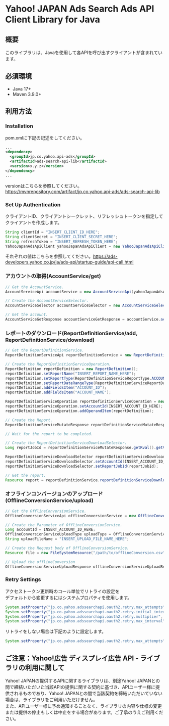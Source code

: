 # Yahoo! JAPAN Ads Search Ads API Client Library for Java

## 概要

このライブラリは、Javaを使用して各APIを呼び出すクライアントが含まれています。

## 必須環境

* Java 17+
* Maven 3.9.0+

## 利用方法

### Installation

pom.xmlに下記の記述をしてください。
```xml
...
<dependency>
  <groupId>jp.co.yahoo.api-ads</groupId>
  <artifactId>ads-search-api-lib</artifactId>
  <version>x.y.z</version>
</dependency>
...
```
versionはこちらを参照してください。https://mvnrepository.com/artifact/jp.co.yahoo.api-ads/ads-search-api-lib

### Set Up Authentication

クライアントID、クライアントシークレット、リフレッシュトークンを指定してクライアントを作成します。
```java
String clientId = "INSERT_CLIENT_ID_HERE";
String clientSecret = "INSERT_CLIENT_SECRET_HERE";
String refreshToken = "INSERT_REFRESH_TOKEN_HERE";
YahooJapanAdsApiClient yahooJapanAdsApiClient = new YahooJapanAdsApiClient(clientId, clientSecret, refreshToken);
```
それぞれの値はこちらを参照してください。https://ads-developers.yahoo.co.jp/ja/ads-api/startup-guide/api-call.html

### アカウントの取得(AccountService/get)

```Java
// Get the AccountService.
AccountServiceApi accountService = new AccountServiceApi(yahooJapanAdsApiClient);

// Create the AccountServiceSelector.
AccountServiceSelector accountServiceSelector = new AccountServiceSelector();

// Get the account.
AccountServiceGetResponse accountServiceGetResponse = accountService.accountServiceGetPost(accountServiceSelector);
```

### レポートのダウンロード(ReportDefinitionService/add, ReportDefinitionService/download) 

```java
// Get the ReportDefinitionService.
ReportDefinitionServiceApi reportDefinitionService = new ReportDefinitionServiceApi(yahooJapanAdsApiClient);

// Create the ReportDefinitionServiceOperation.
ReportDefinition reportDefinition = new ReportDefinition();
reportDefinition.setReportName("INSERT_REPORT_NAME_HERE");
reportDefinition.setReportType(ReportDefinitionServiceReportType.ACCOUNT);
reportDefinition.setReportDateRangeType(ReportDefinitionServiceReportDateRangeType.LAST_7_DAYS);
reportDefinition.addFieldsItem("ACCOUNT_ID");
reportDefinition.addFieldsItem("ACCOUNT_NAME");

ReportDefinitionServiceOperation reportDefinitionServiceOperation = new ReportDefinitionServiceOperation();
reportDefinitionServiceOperation.setAccountId(INSERT_ACCOUNT_ID_HERE);
reportDefinitionServiceOperation.addOperandItem(reportDefinition);

// Create the Report.
ReportDefinitionServiceMutateResponse reportDefinitionServiceMutateResponse = reportDefinitionService.reportDefinitionServiceAddPost(reportDefinitionServiceOperation);

// Wait for the report to be completed.

// Create the ReportDefinitionServiceDownloadSelector.
Long reportJobId = reportDefinitionServiceMutateResponse.getRval().getValues().get(0).getReportDefinition().getReportJobId();

ReportDefinitionServiceDownloadSelector reportDefinitionServiceDownloadSelector = new ReportDefinitionServiceDownloadSelector();
reportDefinitionServiceDownloadSelector.setAccountId(INSERT_ACCOUNT_ID_HERE);
reportDefinitionServiceDownloadSelector.setReportJobId(reportJobId);

// Get the report.
Resource report = reportDefinitionService.reportDefinitionServiceDownloadPost(reportDefinitionServiceDownloadSelector);
```

### オフラインコンバージョンのアップロード(OfflineConversionService/upload)

```java
// Get the OfflineConversionService.
OfflineConversionServiceApi offlineConversionService = new OfflineConversionServiceApi(yahooJapanAdsApiClient);

// Create the Parameter of OfflineConversionService.
Long accountId = INSERT_ACCOUNT_ID_HERE;
OfflineConversionServiceUploadType uploadType = OfflineConversionServiceUploadType.NEW; // Specify the uploadType.
String uploadFileName = "INSERT_UPLOAD_FILE_NAME_HERE";

// Create the Request body of OfflineConversionService.
Resource file = new FileSystemResource("/path/to/offlineConversion.csv");

// Upload the offlineConversion
OfflineConversionServiceUploadResponse offlineConversionServiceUploadResponse = offlineConversionService.offlineConversionServiceUploadPost(accountId, uploadType, uploadFileName, file);
```

### Retry Settings
アクセストークン更新時のコール単位でリトライの設定を  
デフォルトから変更するにはシステムプロパティを使用します。
```java
System.setProperty("jp.co.yahoo.adssearchapi.oauth2.retry.max_attempts", "3");
System.setProperty("jp.co.yahoo.adssearchapi.oauth2.retry.initial_interval", "1000");
System.setProperty("jp.co.yahoo.adssearchapi.oauth2.retry.multiplier", "2");
System.setProperty("jp.co.yahoo.adssearchapi.oauth2.retry.max_interval", "2000");
```
リトライをしない場合は下記のように設定します。
```java
System.setProperty("jp.co.yahoo.adssearchapi.oauth2.retry.max_attempts", "1");
```

## ご注意：Yahoo!広告 ディスプレイ広告 API - ライブラリの利用に関して

Yahoo! JAPANの提供するAPIに関するライブラリは、別途Yahoo! JAPANとの間で締結いただいた当該APIの提供に関する契約に基づき、APIユーザー様に提供されるものであり、Yahoo! JAPANとの間で当該契約を締結いただいていない場合は、ライブラリをご利用いただけません。  
また、APIユーザー様に予め通知することなく、ライブラリの内容や仕様の変更または提供の停止もしくは中止をする場合があります。ご了承のうえご利用ください。  
